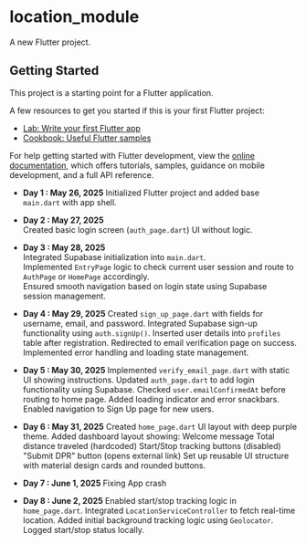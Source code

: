 # location_module

A new Flutter project.

## Getting Started

This project is a starting point for a Flutter application.

A few resources to get you started if this is your first Flutter project:

- [Lab: Write your first Flutter app](https://docs.flutter.dev/get-started/codelab)
- [Cookbook: Useful Flutter samples](https://docs.flutter.dev/cookbook)

For help getting started with Flutter development, view the
[online documentation](https://docs.flutter.dev/), which offers tutorials,
samples, guidance on mobile development, and a full API reference.

- **Day 1 : May 26, 2025** 
  Initialized Flutter project and added base `main.dart` with app shell.

- **Day 2 : May 27, 2025**  
  Created basic login screen (`auth_page.dart`) UI without logic.

- **Day 3 : May 28, 2025**  
  Integrated Supabase initialization into `main.dart`.  
  Implemented `EntryPage` logic to check current user session and route to `AuthPage` or `HomePage` accordingly.  
  Ensured smooth navigation based on login state using Supabase session management.

- **Day 4 : May 29, 2025**
  Created `sign_up_page.dart` with fields for username, email, and password.
  Integrated Supabase sign-up functionality using `auth.signUp()`.
  Inserted user details into `profiles` table after registration.
  Redirected to email verification page on success.
  Implemented error handling and loading state management.

- **Day 5 : May 30, 2025**
  Implemented `verify_email_page.dart` with static UI showing instructions.
  Updated `auth_page.dart` to add login functionality using Supabase.
  Checked `user.emailConfirmedAt` before routing to home page.
  Added loading indicator and error snackbars.
  Enabled navigation to Sign Up page for new users.

- **Day 6 : May 31, 2025**
  Created `home_page.dart` UI layout with deep purple theme.
  Added dashboard layout showing:
     Welcome message
     Total distance traveled (hardcoded)
     Start/Stop tracking buttons (disabled)
     "Submit DPR" button (opens external link)
  Set up reusable UI structure with material design cards and rounded buttons.

- **Day 7 : June 1, 2025**
    Fixing App crash 

- **Day 8 : June 2, 2025**
  Enabled start/stop tracking logic in `home_page.dart`.
  Integrated `LocationServiceController` to fetch real-time location.
  Added initial background tracking logic using `Geolocator`.
  Logged start/stop status locally.


